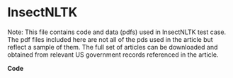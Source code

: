 # InsectNLTK

Note: This file contains code and data (pdfs) used in InsectNLTK test case. The pdf files included here are not all of the pds used in the article but reflect a sample of them. The full set of articles can be downloaded and obtained from relevant US government records referenced in the article.

<b>Code</b>
